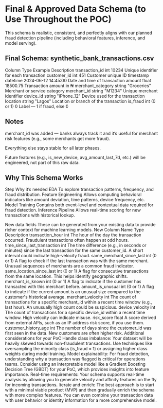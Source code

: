 # Final & Approved Data Schema (to Use Throughout the POC)

This schema is realistic, consistent, and perfectly aligns with our planned fraud detection pipeline (including behavioral features, inference, and model serving).

## Final Schema: synthetic_bank_transactions.csv
Column	Type	Example	Description
transaction_id	int	10234	Unique identifier for each transaction
customer_id	int	451	Customer unique ID
timestamp	datetime	2024-06-12 14:45:00	Date and time of transaction
amount	float	18500.75	Transaction amount in ₦
merchant_category	string	"Groceries"	Merchant or service category
merchant_id	string	"M1234"	Unique merchant identifier
device_id	string	"iPhone_12"	Device used for the transaction
location	string	"Lagos"	Location or branch of the transaction
is_fraud	int (0 or 1)	0	Label — 1 if fraud, else 0
## Notes

merchant_id was added — banks always track it and it’s useful for merchant risk features (e.g., some merchants get more fraud).

Everything else stays stable for all later phases.

Future features (e.g., is_new_device, avg_amount_last_7d, etc.) will be engineered, not part of this raw data.

## Why This Schema Works
Step	Why it’s needed
EDA	To explore transaction patterns, frequency, and fraud distribution.
Feature Engineering	Allows computing behavioral indicators like amount deviation, time patterns, device frequency, etc.
Model Training	Contains both event-level and contextual data required for fraud detection.
Inference Pipeline	Allows real-time scoring for new transactions with historical lookup.

New data fields
These can be generated from your existing data to provide richer context for machine learning models. 
New Column Name 	Type	Description
transaction_hour	int	The hour of the day the transaction occurred. Fraudulent transactions often happen at odd hours.
time_since_last_transaction	int	The time difference (e.g., in seconds or minutes) since the last transaction for the same customer_id. A short interval could indicate high-velocity fraud.
same_merchant_since_last	int (0 or 1)	A flag to check if the last transaction was with the same merchant. Unusual sequences of merchants are a common fraud indicator.
same_location_since_last	int (0 or 1)	A flag for consecutive transactions from the same location. This helps identify geographic shifts.
merchant_is_known	int (0 or 1)	A flag to indicate if the customer has transacted with this merchant before.
amount_is_unusual	int (0 or 1)	A flag to indicate if the current amount is an unusual size compared to the customer's historical average.
merchant_velocity	int	The count of transactions for a specific merchant_id within a recent time window (e.g., last hour). An unusually high count could be suspicious.
device_velocity	int	The count of transactions for a specific device_id within a recent time window. High velocity can indicate misuse.
risk_score	float	A score derived from external APIs, such as an IP address risk score, if you use them.
customer_history_age	int	The number of days since the customer_id was first seen in the data. New customers are often higher risk.
Additional considerations for your PoC
Handle class imbalance: Your dataset will be heavily skewed towards non-fraudulent transactions. Use techniques like oversampling the minority class (is_fraud = 1) or assigning higher class weights during model training.
Model explainability: For fraud detection, understanding why a transaction was flagged is critical for operations teams. Consider using an interpretable model like a Gradient Boosting Decision Tree (GBDT) for your PoC, which provides insights into feature importance.
Real-time requirements: Your schema supports real-time analysis by allowing you to generate velocity and affinity features on the fly for incoming transactions.
Iterate and enrich: The best approach is to start with a minimal viable product (MVP) and then gradually enrich the schema with more complex features. You can even combine your transaction data with user behavior or identity information for a more comprehensive model. 